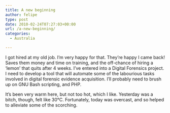 ```yaml
---
title: A new beginning
author: felipe
type: post
date: 2010-02-24T07:27:03+00:00
url: /a-new-beginning/
categories:
  - Australia

---
```

I got hired at my old job. I&#8217;m very happy for that. They&#8217;re happy I came back! Saves them money and time on training, and the off-chance of hiring a &#8216;lemon&#8217; that quits after 4 weeks. I&#8217;ve entered into a Digital Forensics project. I need to develop a tool that will automate some of the labourious tasks involved in digital forensic evidence acquisition. I&#8217;ll probably need to brush up on GNU Bash scripting, and PHP.

It&#8217;s been very warm here, but not too hot, which I like. Yesterday was a bitch, though, felt like 30°C. Fortunately, today was overcast, and so helped to alleviate some of the scorching.
